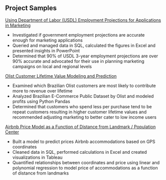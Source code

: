 ## Project Samples

[Using Department of Labor (USDL) Employment Projections for Applications in Marketing](https://www.youtube.com/watch?v=ASMtLczRQfQ&t=35s)
* Investigated if government employment projections are accurate enough for marketing applications
* Queried and managed data in SQL, calculated the figures in Excel and presented insights in PowerPoint
* Determined that 90% of USDL 3-year employment projections are over 90% accurate and advocated for their use in planning marketing campaigns on local and regional levels

[Olist Customer Lifetime Value Modeling and Prediction](https://github.com/VadimAcosta/capstone_3_brazil/blob/master/brazil_olist_capstone3.pdf)
* Examined which Brazilian Olist customers are most likely to contribute more to revenue over lifetime
* Analyzed Brazilian E-Commerce Public Dataset by Olist and modeled profits using Python Pandas
* Determined that customers who spend less per purchase tend to be repeat customers resulting in higher customer lifetime values and recommended adjusting marketing to better cater to low income users

[Airbnb Price Model as a Function of Distance from Landmark / Population Center](https://github.com/VadimAcosta/airbnb/blob/master/airbnb_pesentation_110819.pdf)
* Built a model to predict prices Airbnb accommodations based on GPS coordinates
* Cleaned data in SQL, performed calculations in Excel and created visualizations in Tableau
* Quantified relationships between coordinates and price using linear and polynomial regression to model price of accommodations as a function of distance from landmarks

<!--
**VadimAcosta/VadimAcosta** is a ✨ _special_ ✨ repository because its `README.md` (this file) appears on your GitHub profile.

Here are some ideas to get you started:

- 🔭 I’m currently working on ...
- 🌱 I’m currently learning ...
- 👯 I’m looking to collaborate on ...
- 🤔 I’m looking for help with ...
- 💬 Ask me about ...
- 📫 How to reach me: ...
- 😄 Pronouns: ...
- ⚡ Fun fact: ...
-->
